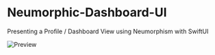 # Neumorphic-Dashboard-UI
Presenting a Profile / Dashboard View using Neumorphism with SwiftUI

![Preview](https://user-images.githubusercontent.com/7582332/89355621-23245200-d6bc-11ea-99c5-bcbe0734160f.png)


